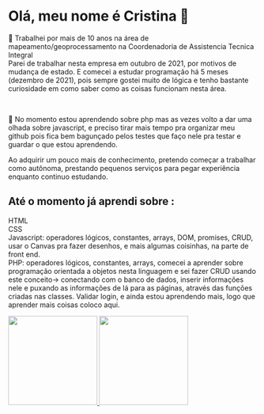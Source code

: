 <h1>Olá, meu nome é Cristina  👋 </h1>


 <p>🔭 Trabalhei por mais de 10 anos na área de mapeamento/geoprocessamento na Coordenadoria de Assistencia Tecnica Integral<br>
 Parei de trabalhar nesta empresa em outubro de 2021, por motivos de mudança de estado. E comecei a estudar programação há 5 meses (dezembro de 2021),
 pois sempre gostei muito de lógica e tenho bastante curiosidade em como saber como as coisas funcionam nesta área. </p> <br>

<p>🌱 No momento estou aprendendo sobre php mas as vezes volto a dar uma olhada sobre javascript, e preciso tirar mais tempo pra organizar meu github pois fica bem bagunçado pelos testes que faço nele pra testar e guardar o que estou aprendendo.</p>
Ao adquirir um pouco mais de conhecimento, pretendo começar a trabalhar como autônoma, prestando pequenos serviços para pegar experiência enquanto continuo estudando.<br>

<h2>Até o momento já aprendi sobre :</h2>

HTML<br>
CSS<br>
Javascript: operadores lógicos, constantes, arrays, DOM, promises, CRUD, usar o Canvas pra fazer desenhos, e mais algumas coisinhas, na parte de front end.<br>
PHP: operadores lógicos, constantes, arrays, comecei a aprender sobre programação orientada a objetos nesta linguagem e sei fazer CRUD usando este conceito-> conectando com o banco de dados, inserir informações nele e puxando as informações de lá para as páginas, através das funções criadas nas classes. Validar login, e ainda estou aprendendo mais, logo que aprender mais coisas coloco aqui. <br>

<div>
<a href="https://github.com/crismgsp">
<img height="180em" src="https://github-readme-stats.vercel.app/api/top-langs/?username=crismgsp&layout=compact&langs_count=7&theme=dracula"/>
<img height="180em" src="https://github-readme-stats.vercel.app/api?username=crismgsp-aqui&show_icons=true&theme=dracula&include_all_commits=true&count_private=true"/>
</div>





